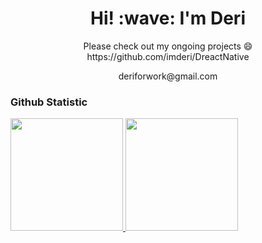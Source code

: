 <h1 align='center'> Hi! :wave: I'm Deri</h1>
<p align='center'>
Please check out my ongoing projects 😄 https://github.com/imderi/DreactNative
</p>
<p align='center'>deriforwork@gmail.com</p>

### Github Statistic
<p align="left">
<a href="https://github.com/rizkisetyawan">
  <img height="180em" src="https://github-readme-stats-eight-theta.vercel.app/api?username=imderi&show_icons=true&theme=algolia&include_all_commits=true&count_private=true"/>
  <img height="180em" src="https://github-readme-stats-eight-theta.vercel.app/api/top-langs/?username=imderi&layout=compact&langs_count=8&theme=algolia"/>
</a>
</p>
